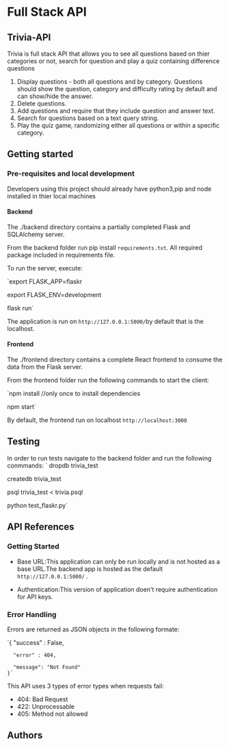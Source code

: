 # Full Stack API
## Trivia-API
Trivia is full stack API that allows you to see all questions based on thier categories or not, search for question and play a quiz containing difference questions

  1. Display questions - both all questions and by category. Questions should show the question, category and difficulty rating by default and can show/hide the answer.
  2. Delete questions.
  3. Add questions and require that they include question and answer text.
  4. Search for questions based on a text query string.
  5. Play the quiz game, randomizing either all questions or within a specific category.


## Getting started

### Pre-requisites and local development

Developers using this project should already have python3,pip and node installed in thier local machines

#### Backend
The ./backend directory contains a partially completed Flask and SQLAlchemy server.

From the backend folder run pip install `requirements.txt`. All required package included in requirements file.

To run the server, execute:

`export FLASK_APP=flaskr

 export FLASK_ENV=development
 
 flask run`
 
 The application is run on  `http://127.0.0.1:5000/`by default that is the localhost.
#### Frontend
The ./frontend directory contains a complete React frontend to consume the data from the Flask server. 

From the frontend folder run the following commands to start the client:

`npm install //only once to install dependencies

 npm start`

By default, the frontend run on localhost `http://localhost:3000` 
## Testing
In order to run tests navigate to the backend folder and run the following conmmands:
`
dropdb trivia_test

createdb trivia_test

psql trivia_test < trivia.psql

python test_flaskr.py`

## API References
### Getting Started
- Base URL:This application can only be run locally and is not hosted as a base URL.The backend app is hosted as the default `http://127.0.0.1:5000/` .

- Authentication:This version of application doen't require authentication for API keys.
### Error Handling
Errors are returned as JSON objects in the following formate:


   `{
      "success" : False,
      
      "error" : 404,
      
      "message": "Not Found"
    }`
    
 
This API uses 3 types of error types when requests fail:

- 404: Bad Request
- 422: Unprocessable
- 405: Method not allowed

###
## Authors
